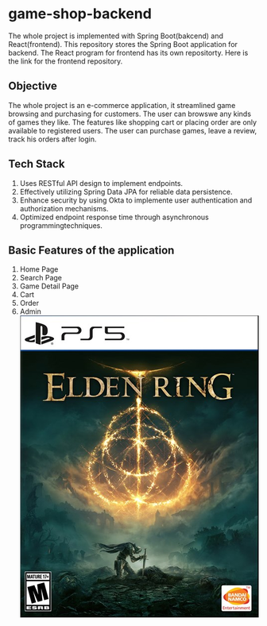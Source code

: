 # game-shop-backend

The whole project is implemented with Spring Boot(bakcend) and React(frontend). This repository stores the Spring Boot application for backend. The React program for frontend
has its own repositorty.
Here is the link for the frontend repository.

## Objective

The whole project is an e-commerce application, it streamlined game browsing and purchasing for customers. The user can browswe any kinds of games they like. The features like shopping cart or placing order are only available to registered users. The user can purchase games, leave a review, track his orders after login.

## Tech Stack
1. Uses RESTful API design to implement endpoints.  
2. Effectively utilizing Spring Data JPA for reliable data persistence.
3. Enhance security by using Okta to implemente user authentication and authorization mechanisms.
4. Optimized endpoint response time through asynchronous programmingtechniques.

   
## Basic Features of the application
1. Home Page
2. Search Page
3. Game Detail Page
4. Cart
5. Order
6. Admin
   ![image](https://github.com/betterrt/game-shop-backend/blob/main/img/Elden.jpg)


